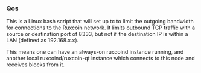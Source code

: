 ### Qos ###

This is a Linux bash script that will set up tc to limit the outgoing bandwidth for connections to the Ruxcoin network. It limits outbound TCP traffic with a source or destination port of 8333, but not if the destination IP is within a LAN (defined as 192.168.x.x).

This means one can have an always-on ruxcoind instance running, and another local ruxcoind/ruxcoin-qt instance which connects to this node and receives blocks from it.
